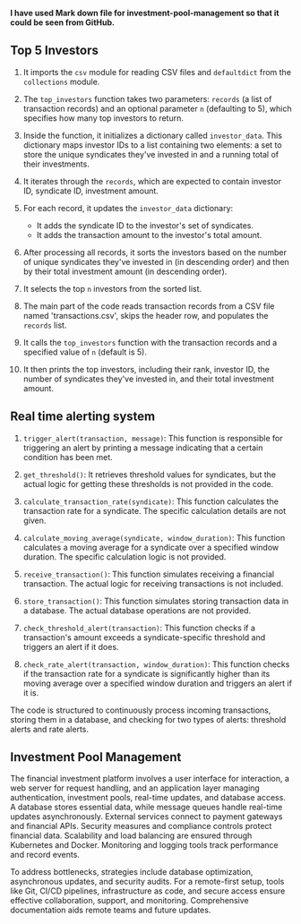 **I have used Mark down file for investment-pool-management so that it could be seen from GitHub.**

## Top 5 Investors

1. It imports the `csv` module for reading CSV files and `defaultdict` from the `collections` module.

2. The `top_investors` function takes two parameters: `records` (a list of transaction records) and an optional parameter `n` (defaulting to 5), which specifies how many top investors to return.

3. Inside the function, it initializes a dictionary called `investor_data`. This dictionary maps investor IDs to a list containing two elements: a set to store the unique syndicates they've invested in and a running total of their investments.

4. It iterates through the `records`, which are expected to contain investor ID, syndicate ID, investment amount.

5. For each record, it updates the `investor_data` dictionary:
   - It adds the syndicate ID to the investor's set of syndicates.
   - It adds the transaction amount to the investor's total amount.

6. After processing all records, it sorts the investors based on the number of unique syndicates they've invested in (in descending order) and then by their total investment amount (in descending order).

7. It selects the top `n` investors from the sorted list.

8. The main part of the code reads transaction records from a CSV file named 'transactions.csv', skips the header row, and populates the `records` list.

9. It calls the `top_investors` function with the transaction records and a specified value of `n` (default is 5).

10. It then prints the top investors, including their rank, investor ID, the number of syndicates they've invested in, and their total investment amount.

## Real time alerting system

1. `trigger_alert(transaction, message)`: This function is responsible for triggering an alert by printing a message indicating that a certain condition has been met.

2. `get_threshold()`: It retrieves threshold values for syndicates, but the actual logic for getting these thresholds is not provided in the code.

3. `calculate_transaction_rate(syndicate)`: This function calculates the transaction rate for a syndicate. The specific calculation details are not given.

4. `calculate_moving_average(syndicate, window_duration)`: This function calculates a moving average for a syndicate over a specified window duration. The specific calculation logic is not provided.

5. `receive_transaction()`: This function simulates receiving a financial transaction. The actual logic for receiving transactions is not included.

6. `store_transaction()`: This function simulates storing transaction data in a database. The actual database operations are not provided.

7. `check_threshold_alert(transaction)`: This function checks if a transaction's amount exceeds a syndicate-specific threshold and triggers an alert if it does.

8. `check_rate_alert(transaction, window_duration)`: This function checks if the transaction rate for a syndicate is significantly higher than its moving average over a specified window duration and triggers an alert if it is.

The code is structured to continuously process incoming transactions, storing them in a database, and checking for two types of alerts: threshold alerts and rate alerts.

## Investment Pool Management

The financial investment platform involves a user interface for interaction, a web server for request handling, and an application layer managing authentication, investment pools, real-time updates, and database access. A database stores essential data, while message queues handle real-time updates asynchronously. External services connect to payment gateways and financial APIs. Security measures and compliance controls protect financial data. Scalability and load balancing are ensured through Kubernetes and Docker. Monitoring and logging tools track performance and record events.

To address bottlenecks, strategies include database optimization, asynchronous updates, and security audits. For a remote-first setup, tools like Git, CI/CD pipelines, infrastructure as code, and secure access ensure effective collaboration, support, and monitoring. Comprehensive documentation aids remote teams and future updates.

